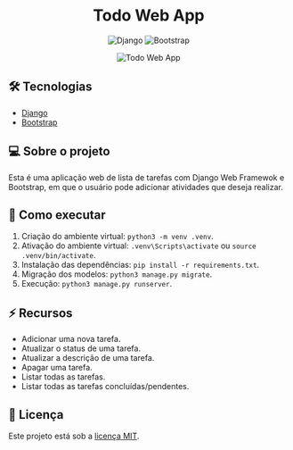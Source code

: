 <h1 align="center">Todo Web App</h1>

<p align="center">
  <img alt="Django" src="https://img.shields.io/badge/django-v.3.2.6-brightgreen">
  <img alt="Bootstrap" src="https://img.shields.io/badge/bootstrap-v.5.1.0-blueviolet">
</p>

<p align="center">
  <img alt="Todo Web App" src="./.github/to-do-app.png">
</p>

## :hammer_and_wrench: Tecnologias
- [Django](https://docs.djangoproject.com/en/3.2/)
- [Bootstrap](https://getbootstrap.com/docs/5.1/getting-started/introduction/)

## :computer: Sobre o projeto
Esta é uma aplicação web de lista de tarefas com Django Web Framewok e Bootstrap, em que o usuário pode adicionar atividades que deseja realizar.

## :rocket: Como executar
1. Criação do ambiente virtual: `python3 -m venv .venv`.
2. Ativação do ambiente virtual: `.venv\Scripts\activate` ou `source .venv/bin/activate`.
3. Instalação das dependências: `pip install -r requirements.txt`.
4. Migração dos modelos: `python3 manage.py migrate`.
5. Execução: `python3 manage.py runserver`.

## :zap: Recursos
- Adicionar uma nova tarefa.
- Atualizar o status de uma tarefa.
- Atualizar a descrição de uma tarefa.
- Apagar uma tarefa.
- Listar todas as tarefas.
- Listar todas as tarefas concluídas/pendentes.

## :page_facing_up: Licença
Este projeto está sob a [licença MIT](LICENSE).
